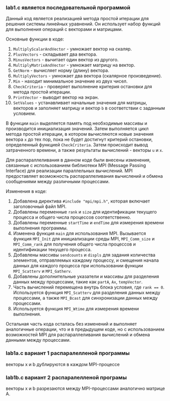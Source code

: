 ### lab1.c является последовательной программой
Данный код является реализацией метода простой итерации для решения системы линейных уравнений. Он использует набор функций для выполнения операций с векторами и матрицами.

Основные функции в коде:
1. `MultiplyScalarAndVector` - умножает вектор на скаляр.
2. `PlusVectors` - складывает два вектора.
3. `MinusVectors` - вычитает один вектор из другого.
4. `MultiplyMatrixAndVector` - умножает матрицу на вектор.
5. `GetNorm` - вычисляет норму (длину) вектора.
6. `MultiplyVectors` - умножает два вектора (скалярное произведение).
7. `Min` - находит минимальное значение из двух чисел.
8. `CheckCriteria` - проверяет выполнение критерия остановки для метода простой итерации.
9. `PrintVector` - выводит вектор на экран.
10. `SetValues` - устанавливает начальные значения для матрицы, векторов и заполняет матрицу и вектор `b` в соответствии с заданным условием.

В функции `main` выделяется память под необходимые массивы и производится инициализация значений. Затем выполняется цикл метода простой итерации, в котором вычисляются новые значения вектора `x` до тех пор, пока не будет достигнут критерий остановки, определенный функцией `CheckCriteria`. Затем происходит вывод затраченного времени, а также результаты вычислений - векторы `u` и `x`.

Для распараллеливания в данном коде были внесены изменения, связанные с использованием библиотеки MPI (Message Passing Interface) для реализации параллельных вычислений. MPI предоставляет возможность распараллеливания вычислений и обмена сообщениями между различными процессами.

Изменения в коде:
1. Добавлена директива `#include "mpi/mpi.h"`, которая включает заголовочный файл MPI.
2. Добавлены переменные `rank` и `size` для идентификации текущего процесса и общего числа процессов соответственно.
3. Добавлены переменные `startTime` и `endTime` для измерения времени выполнения программы.
4. Изменена функция `main` для использования MPI. Вызывается функция `MPI_Init` для инициализации среды MPI, `MPI_Comm_size` и `MPI_Comm_rank` для получения общего числа процессов и идентификации текущего процесса.
5. Добавлены массивы `sendcounts` и `displs` для задания количества элементов, отправляемых каждому процессу, и смещения начала данных для каждого процесса при использовании функции `MPI_Scatterv` и `MPI_Gatherv`.
6. Добавлены дополнительные указатели и массивы для разделения данных между процессами, такие как `partA`, `Ax`, `tempVector`.
7. Часть вычислений перемещена внутрь блока условия, где `rank == 0`. Используется функция `MPI_Scatterv` для разделения данных между процессами, а также `MPI_Bcast` для синхронизации данных между процессами.
8. Используется функция `MPI_Wtime` для измерения времени выполнения.

Остальная часть кода осталась без изменений и выполняет аналогичные операции, что и в предыдущем коде, но с использованием возможностей MPI для распараллеливания вычислений и обмена данными между процессами.
### lab1a.c вариант 1 распаралелленой программы
векторы x и b дублируются в каждом MPI-процессе
### lab1b.c вариант 2 распаралелленой програмы
векторы x и b разрезаются между MPI-процессами аналогично матрице A.
